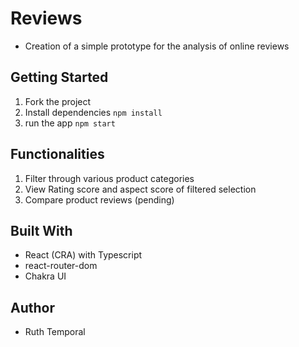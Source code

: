 # Reviews

- Creation of a simple prototype for the analysis of online reviews

## Getting Started

1.  Fork the project
2.  Install dependencies `npm install`
3.  run the app `npm start`

## Functionalities

1.  Filter through various product categories
2.  View Rating score and aspect score of filtered selection
3.  Compare product reviews (pending)

## Built With

- React (CRA) with Typescript
- react-router-dom
- Chakra UI

## Author

- Ruth Temporal
